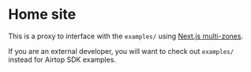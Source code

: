 # Home site

This is a proxy to interface with the `examples/` using [Next.js multi-zones](https://nextjs.org/docs/pages/building-your-application/deploying/multi-zones).

If you are an external developer, you will want to check out `examples/` instead for Airtop SDK examples.
